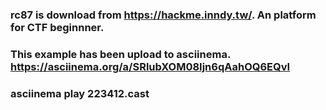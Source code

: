 ### rc87 is download from https://hackme.inndy.tw/. An platform for CTF beginnner.
### This example has been upload to asciinema.  https://asciinema.org/a/SRlubXOM08Ijn6qAahOQ6EQvI
### asciinema play 223412.cast